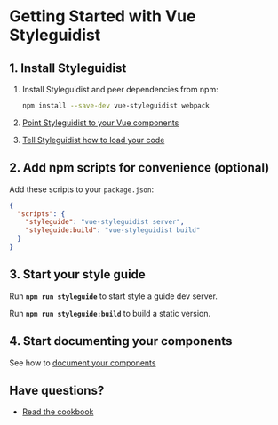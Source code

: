# Getting Started with Vue Styleguidist

## 1. Install Styleguidist

1. Install Styleguidist and peer dependencies from npm:

   ```bash
   npm install --save-dev vue-styleguidist webpack
   ```

2. [Point Styleguidist to your Vue components](Components.md)

3. [Tell Styleguidist how to load your code](Webpack.md)

## 2. Add npm scripts for convenience (optional)

Add these scripts to your `package.json`:

```json
{
  "scripts": {
    "styleguide": "vue-styleguidist server",
    "styleguide:build": "vue-styleguidist build"
  }
}
```

## 3. Start your style guide

Run **`npm run styleguide`** to start style a guide dev server.

Run **`npm run styleguide:build`** to build a static version.

## 4. Start documenting your components

See how to [document your components](Documenting.md)

## Have questions?

* [Read the cookbook](Cookbook.md)
